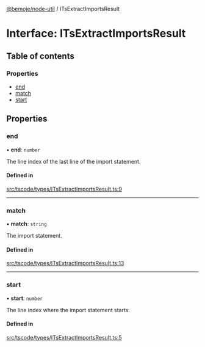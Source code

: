 [@bemoje/node-util](/docs/index.md) / ITsExtractImportsResult

# Interface: ITsExtractImportsResult

## Table of contents

### Properties

- [end](/docs/interfaces/ITsExtractImportsResult.md#end)
- [match](/docs/interfaces/ITsExtractImportsResult.md#match)
- [start](/docs/interfaces/ITsExtractImportsResult.md#start)

## Properties

### end

• **end**: `number`

The line index of the last line of the import statement.

#### Defined in

[src/tscode/types/ITsExtractImportsResult.ts:9](https://github.com/bemoje/bemoje-node-util/blob/b4dce81/src/tscode/types/ITsExtractImportsResult.ts#L9)

___

### match

• **match**: `string`

The import statement.

#### Defined in

[src/tscode/types/ITsExtractImportsResult.ts:13](https://github.com/bemoje/bemoje-node-util/blob/b4dce81/src/tscode/types/ITsExtractImportsResult.ts#L13)

___

### start

• **start**: `number`

The line index where the import statement starts.

#### Defined in

[src/tscode/types/ITsExtractImportsResult.ts:5](https://github.com/bemoje/bemoje-node-util/blob/b4dce81/src/tscode/types/ITsExtractImportsResult.ts#L5)
